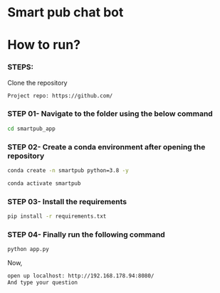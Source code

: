 # Smart pub chat bot 

# How to run?
### STEPS:

Clone the repository

```bash
Project repo: https://github.com/
```

### STEP 01- Navigate to the folder using the below command
 
 ```bash
cd smartpub_app
```

### STEP 02- Create a conda environment after opening the repository

```bash
conda create -n smartpub python=3.8 -y
```

```bash
conda activate smartpub
```

### STEP 03- Install the requirements
```bash
pip install -r requirements.txt
```

### STEP 04- Finally run the following command

```bash
python app.py
```

Now,
```bash
open up localhost: http://192.168.178.94:8080/
And type your question
```


